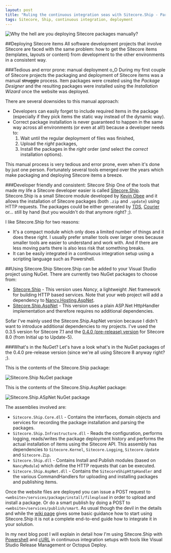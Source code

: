 ```yaml
---
layout: post
title: "Ruling the continuous integration seas with Sitecore.Ship - Part 1"
tags: Sitecore, Ship, continuous integration, deployment
---
```


<img class="u-max-full-width" src="{{ site.url }}/assets/2015/10/21/picard_packages.jpg" alt="Why the hell are you deploying Sitecore packages manually?">

##Deploying Sitecore items
All software development projects that involve Sitecore are faced with the same problem: 
how to get the Sitecore items (templates, layouts or content) from development to the 
other environments in a consistent way.

###Tedious and error prone: manual deployment o_O
During my first couple of Sitecore projects the packaging and deployment of Sitecore items 
was a manual ~~struggle~~ process. Item packages were created using the _Package Designer_ and the resulting packages 
were installed using the _Installation Wizard_ once the website was deployed.

There are several downsides to this manual approach:

- Developers can easily forget to include required items in the package (especially if they pick items 
 the static way instead of the dynamic way).
- Correct package installation is never guaranteed to happen in the same way across all 
environments (or even at all!) because a developer needs to: 
  1. Wait until the regular deployment of files was finished, 
  2. Upload the _right_ packages,
  3. Install the packages in the _right_ order (_and_ select the _correct_ installation options).

This manual process is very tedious and error prone, even when it's done by just one person. Fortunately several tools emerged over the years which make packaging and deploying Sitecore items a breeze.

###Developer friendly and consistent: Sitecore Ship
One of the tools that made my life a Sitecore developer easier is called [Sitecore.Ship](https://github.com/kevinobee/Sitecore.Ship). 
Sitecore.Ship is a small Sitecore module developed by [Kevin Obee](https://twitter.com/kevinobee) and it allows the installation
of Sitecore packages (both `.zip` and `.update`) using HTTP requests. The packages could be either generated by [TDS](http://teamdevelopmentforsitecore.com/), [Courier](https://github.com/adoprog/Sitecore-Courier) or... still by hand (but you wouldn't do that anymore right? ;).

I like Sitecore.Ship for two reasons:

- It's a compact module which only does a limited number of things and it does these right. 
I usually prefer smaller tools over larger ones because smaller tools are easier to understand and work with. 
And if there are less moving parts there is also less risk that something breaks.
- It can be easily integrated in a continuous integration setup using a scripting language such as Powershell. 

##Using Sitecore.Ship
Sitecore.Ship can be added to your Visual Studio project using NuGet.
There are currently two NuGet packages to choose from:

- [Sitecore.Ship](https://www.nuget.org/packages/Sitecore.Ship/) - This version uses _Nancy_, a lightweight .Net framework for building HTTP based services. Note that your web project will add a dependency to [Nancy.Hosting.AspNet](https://www.nuget.org/packages/Nancy.Hosting.Aspnet/).
- [Sitecore.Ship.AspNet](https://www.nuget.org/packages/Sitecore.Ship.AspNet/) - This version uses a plain ASP.Net HttpHandler implementation and therefore requires no additional dependencies.

Sofar I've mainly used the Sitecore.Ship.AspNet version because I didn't want to introduce additional dependencies to my projects. 
I've used the 0.3.5 version for Sitecore 7.1 and the [0.4.0 (pre-release) version](https://www.myget.org/F/sitecore-ship-prerelease/)  for Sitecore 8.0 (from Initial up to Update-5).

###What's in the NuGet?
Let's have a look what's in the NuGet packages of the 0.4.0 pre-release version (since we're all using Sitecore 8 anyway right? ;).

This is the contents of the Sitecore.Ship package:

<img class="u-max-full-width" src="{{ site.url }}/assets/2015/10/21/ship_nancy_nuget.png" alt="Sitecore.Ship NuGet package">

This is the contents of the Sitecore.Ship.AspNet package:

<img class="u-max-full-width" src="{{ site.url }}/assets/2015/10/21/ship_aspnet_nuget.png" alt="Sitecore.Ship.ASpNet NuGet package">

The assemblies involved are:

- `Sitecore.Ship.Core.dll` - Contains the interfaces, domain objects and services for recording the package installation and parsing the packages. 
- `Sitecore.Ship.Infrastructure.dll` - Reads the configuration, performs logging, reads/writes the package deployment history and performs the actual installation of items using the Sitecore API. This assembly has dependencies to `Sitecore.Kernel`, `Sitecore.Logging`, `Sitecore.Update` and `Sitecore.Zip`.
- `Sitecore.Ship.dll` - Contains Install and Publish modules (based on `NancyModule`) which define the HTTP requests that can be executed.
- `Sitecore.Ship.AspNet.dll` - Contains the `SitecoreShipHttpHandler` and the various CommandHandlers for uploading and installing packages and publishing items.

Once the website files are deployed you can issue a POST request to `<website>/services/package/install/fileupload` in order to upload and install a package.
Or do a smart publish by doing a POST to `<website>/services/publish/smart`. 
As usual though the devil in the details and while the [wiki page](https://github.com/kevinobee/Sitecore.Ship/wiki) gives some basic guidance how to start using Sitecore.Ship it is not a complete end-to-end guide how to integrate it in your solution.

In my next blog post I will explain in detail how I'm using Sitecore.Ship with [Powershell](https://msdn.microsoft.com/en-us/mt173057.aspx) and [cURL](http://curl.haxx.se/) in continuous integration setups with tools like Visual Studio Release Management or Octopus Deploy.
